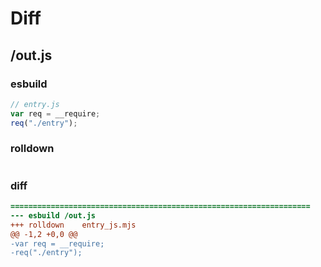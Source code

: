 # Diff
## /out.js
### esbuild
```js
// entry.js
var req = __require;
req("./entry");
```
### rolldown
```js


```
### diff
```diff
===================================================================
--- esbuild	/out.js
+++ rolldown	entry_js.mjs
@@ -1,2 +0,0 @@
-var req = __require;
-req("./entry");

```